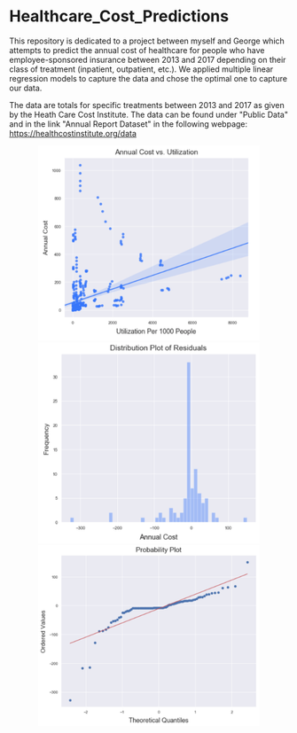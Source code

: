 # Healthcare_Cost_Predictions
This repository is dedicated to a project between myself and George which attempts to predict the annual cost of healthcare for people who have employee-sponsored insurance between 2013 and 2017 depending on their class of treatment (inpatient, outpatient, etc.). We applied multiple linear regression models to capture the data and chose the optimal one to capture our data. 


The data are totals for specific treatments between 2013 and 2017 as given by the Heath Care Cost Institute. The data can be found under "Public Data" and in the link "Annual Report Dataset" in the following webpage: https://healthcostinstitute.org/data


<center><img src='graphs%20of%20data/cost%20vs%20utilization.png' width = 400></center> <!-- center isn't working, probably deprecated -->


<center><img src='graphs%20of%20data/dist%20of%20resids.png' width = 400></center>


<center><img src='graphs%20of%20data/qqplot.png' width = 400></center>
